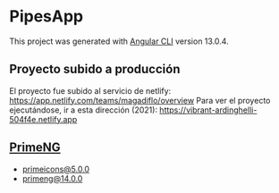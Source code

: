 # PipesApp

This project was generated with [Angular CLI](https://github.com/angular/angular-cli) version 13.0.4.

## Proyecto subido a producción
El proyecto fue subido al servicio de netlify: https://app.netlify.com/teams/magadiflo/overview
Para ver el proyecto ejecutándose, ir a esta dirección (2021): https://vibrant-ardinghelli-504f4e.netlify.app

## [PrimeNG](https://primefaces.org/primeng/setup)
+ primeicons@5.0.0
+ primeng@14.0.0
